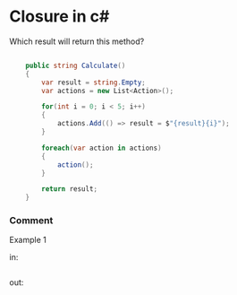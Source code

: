 <!-- ENGLISH -->
# Closure in c#

Which result will return this method?

```cs

    public string Calculate()
    {
        var result = string.Empty;
        var actions = new List<Action>();

        for(int i = 0; i < 5; i++)
        {
            actions.Add(() => result = $"{result}{i}");
        }

        foreach(var action in actions)
        {
            action();
        }

        return result;
    }
```


### Comment


Example 1

in:
```

```
out:
```

```